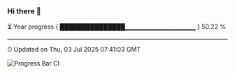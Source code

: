 ### Hi there 👋

⏳ Year progress { ███████████████▁▁▁▁▁▁▁▁▁▁▁▁▁▁▁ } 50.22 %

---

⏰ Updated on Thu, 03 Jul 2025 07:41:03 GMT

![Progress Bar CI](https://github.com/IshwaranRudhara/GIT-ACTION/workflows/Progress%20Bar%20CI/badge.svg)

